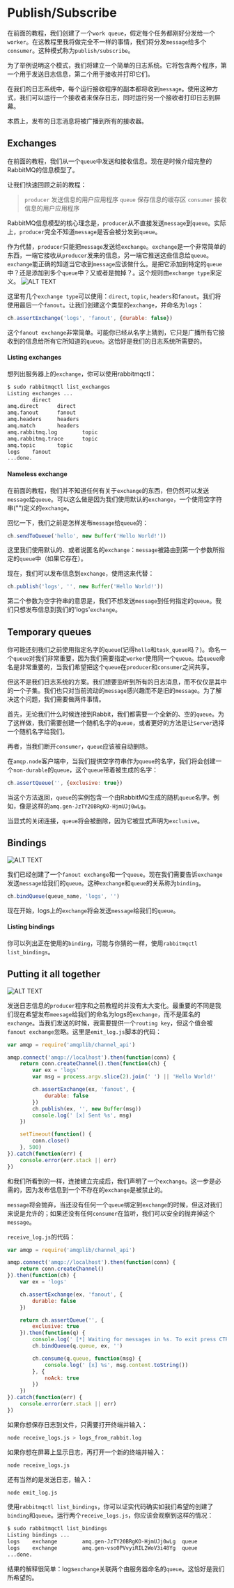 # Publish/Subscribe

在前面的教程，我们创建了一个`work queue`，假定每个任务都刚好分发给一个`worker`。在这教程里我将做完全不一样的事情，我们将分发`message`给多个`consumer`。这种模式称为`publish/subscribe`。

为了举例说明这个模式，我们将建立一个简单的日志系统。它将包含两个程序，第一个用于发送日志信息，第二个用于接收并打印它们。

在我们的日志系统中，每个运行接收程序的副本都将收到`message`。使用这种方式，我们可以运行一个接收者来保存日志，同时运行另一个接收者打印日志到屏幕。

本质上，发布的日志消息将被广播到所有的接收器。

## Exchanges

在前面的教程，我们从一个`queue`中发送和接收信息。现在是时候介绍完整的RabbitMQ的信息模型了。

让我们快速回顾之前的教程：
> `producer` 发送信息的用户应用程序
> `queue` 保存信息的缓存区
> `consumer` 接收信息的用户应用程序

RabbitMQ信息模型的核心理念是，`producer`从不直接发送`message`到`queue`。实际上，`producer`完全不知道`message`是否会被分发到`queue`。

作为代替，`producer`只能把`message`发送给`exchange`。`exchange`是一个非常简单的东西，一端它接收从`producer`发来的信息，另一端它推送这些信息给`queue`。`exchange`能正确的知道当它收到`message`应该做什么。是把它添加到特定的`queue`中？还是添加到多个`queue`中？又或者是抛掉？。这个规则由`exchange type`来定义。
![ALT TEXT](./exchanges.png)

这里有几个`exchange type`可以使用：`direct`, `topic`, `headers`和`fanout`。我们将使用最后一个`fanout`。让我们创建这个类型的`exchange`，并命名为`logs`：
```javascript
ch.assertExchange('logs', 'fanout', {durable: false})
```
这个`fanout exchange`非常简单。可能你已经从名字上猜到，它只是广播所有它接收到的信息给所有它所知道的`queue`。这恰好是我们的日志系统所需要的。

#### Listing exchanges
想列出服务器上的`exchange`，你可以使用rabbitmqctl：
```bash
$ sudo rabbitmqctl list_exchanges
Listing exchanges ...
        direct
amq.direct      direct
amq.fanout      fanout
amq.headers     headers
amq.match       headers
amq.rabbitmq.log        topic
amq.rabbitmq.trace      topic
amq.topic       topic
logs    fanout
...done.
```

#### Nameless exchange
在前面的教程，我们并不知道任何有关于`exchange`的东西，但仍然可以发送`message`给`queue`。可以这么做是因为我们使用默认的`exchange`，一个使用空字符串("")定义的`exchange`。

回忆一下，我们之前是怎样发布`message`给`queue`的：
```javascript
ch.sendToQueue('hello', new Buffer('Hello World!'))
```
这里我们使用默认的、或者说匿名的`exchange`：`message`被路由到第一个参数所指定的`queue`中（如果它存在）。

现在，我们可以发布信息到`exchange`，使用这来代替：
```javascript
ch.publish('logs', '', new Buffer('Hello World!'))
```
第二个参数为空字符串的意思是，我们不想发送`message`到任何指定的`queue`。我们只想发布信息到我们的'logs'`exchange`。

## Temporary queues
你可能还刻我们之前使用指定名字的`queue`(记得`hello`和`task_queue`吗？)。命名一个`queue`对我们非常重要，因为我们需要指定`worker`使用同一个`queue`。给`queue`命名是非常重要的，当我们希望把这个`queue`在`producer`和`consumer`之间共享。

但这不是我们日志系统的方案。我们想要监听到所有的日志消息，而不仅仅是其中的一个子集。我们也只对当前流动的`message`感兴趣而不是旧的`message`。为了解决这个问题，我们需要做两件事情。

首先，无论我们什么时候连接到Rabbit，我们都需要一个全新的、空的`queue`。为了这样做，我们需要创建一个随机名字的`queue`，或者更好的方法是让`Server`选择一个随机名字给我们。

再者，当我们断开`consumer`，`queue`应该被自动删除。

在`amqp.node`客户端中，当我们提供空字符串作为`queue`的名字，我们将会创建一个`non-durable`的`queue`，这个`queue`带着被生成的名字：
```javascript
ch.assertQueue('', {exclusive: true})
```
当这个方法返回，`queue`的实例包含一个由RabbitMQ生成的随机`queue`名字。例如，像是这样的`amq.gen-JzTY20BRgKO-HjmUJj0wLg`。

当显式的关闭连接，`queue`将会被删除，因为它被显式声明为`exclusive`。

## Bindings

![ALT TEXT](./bindings.png)

我们已经创建了一个`fanout exchange`和一个`queue`。现在我们需要告诉`exchange`发送`message`给我们的`queue`。这种`exchange`和`queue`的关系称为`binding`。
```javascript
ch.bindQueue(queue_name, 'logs', '')
```
现在开始，logs上的`exchange`将会发送`message`给我们的`queue`。

#### Listing bindings
你可以列出正在使用的`binding`，可能与你猜的一样，使用`rabbitmqctl list_bindings`。

## Putting it all together

![ALT TEXT](./python-three-overall.png)

发送日志信息的`producer`程序和之前教程的并没有太大变化。最重要的不同是我们现在希望发布`meesage`给我们的命名为logs的`exchange`，而不是匿名的`exchange`。当我们发送的时候，我需要提供一个`routing key`，但这个值会被`fanout exchange`忽略。这里是`emit_log.js`脚本的代码：
```javascript
var amqp = require('amqplib/channel_api')

amqp.connect('amqp://localhost').then(function(conn) {
	return conn.createChannel().then(function(ch) {
		var ex = 'logs'
		var msg = process.argv.slice(2).join(' ') || 'Hello World!'

		ch.assertExchange(ex, 'fanout', {
			durable: false
		})
		ch.publish(ex, '', new Buffer(msg))
		console.log(' [x] Sent %s', msg)
	})

	setTimeout(function() {
		conn.close()
	}, 500)
}).catch(function(err) {
	console.error(err.stack || err)
})
```
和我们所看到的一样，连接建立完成后，我们声明了一个`exchange`。这一步是必需的，因为发布信息到一个不存在的`exchange`是被禁止的。

`message`将会抛弃，当还没有任何一个`queue`绑定到`exchange`的时候，但这对我们来说是允许的；如果还没有任何`consumer`在监听，我们可以安全的抛弃掉这个`message`。

`receive_log.js`的代码：
```javascript
var amqp = require('amqplib/channel_api')

amqp.connect('amqp://localhost').then(function(conn) {
	return conn.createChannel()
}).then(function(ch) {
	var ex = 'logs'

	ch.assertExchange(ex, 'fanout', {
		durable: false
	})

	return ch.assertQueue('', {
		exclusive: true
	}).then(function(q) {
		console.log(' [*] Waiting for messages in %s. To exit press CTRL+C', q.queue)
		ch.bindQueue(q.queue, ex, '')

		ch.consume(q.queue, function(msg) {
			console.log(' [x] %s', msg.content.toString())
		}, {
			noAck: true
		})
	})
}).catch(function(err) {
	console.error(err.stack || err)
})

```

如果你想保存日志到文件，只需要打开终端并输入：
```bash
node receive_logs.js > logs_from_rabbit.log
```
如果你想在屏幕上显示日志，再打开一个新的终端并输入：
```bash
node receive_logs.js
```
还有当然的是发送日志，输入：
```bash
node emit_log.js
```
使用`rabbitmqctl list_bindings`，你可以证实代码确实如我们希望的创建了`binding`和`queue`。运行两个`receive_logs.js`，你应该会观察到这样的情况：
```bash
$ sudo rabbitmqctl list_bindings
Listing bindings ...
logs    exchange        amq.gen-JzTY20BRgKO-HjmUJj0wLg  queue           []
logs    exchange        amq.gen-vso0PVvyiRIL2WoV3i48Yg  queue           []
...done.
```
结果的解释很简单：logs`exchange`关联两个由服务器命名的`queue`。这恰好是我们所希望的。
